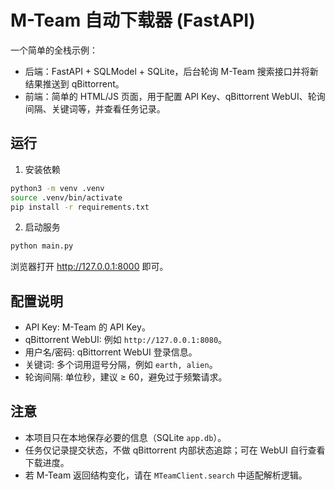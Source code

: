 # M-Team 自动下载器 (FastAPI)

一个简单的全栈示例：
- 后端：FastAPI + SQLModel + SQLite，后台轮询 M-Team 搜索接口并将新结果推送到 qBittorrent。
- 前端：简单的 HTML/JS 页面，用于配置 API Key、qBittorrent WebUI、轮询间隔、关键词等，并查看任务记录。

## 运行

1. 安装依赖

```bash
python3 -m venv .venv
source .venv/bin/activate
pip install -r requirements.txt
```

2. 启动服务

```bash
python main.py
```

浏览器打开 http://127.0.0.1:8000 即可。

## 配置说明
- API Key: M-Team 的 API Key。
- qBittorrent WebUI: 例如 `http://127.0.0.1:8080`。
- 用户名/密码: qBittorrent WebUI 登录信息。
- 关键词: 多个词用逗号分隔，例如 `earth, alien`。
- 轮询间隔: 单位秒，建议 ≥ 60，避免过于频繁请求。

## 注意
- 本项目只在本地保存必要的信息（SQLite `app.db`）。
- 任务仅记录提交状态，不做 qBittorrent 内部状态追踪；可在 WebUI 自行查看下载进度。
- 若 M-Team 返回结构变化，请在 `MTeamClient.search` 中适配解析逻辑。
